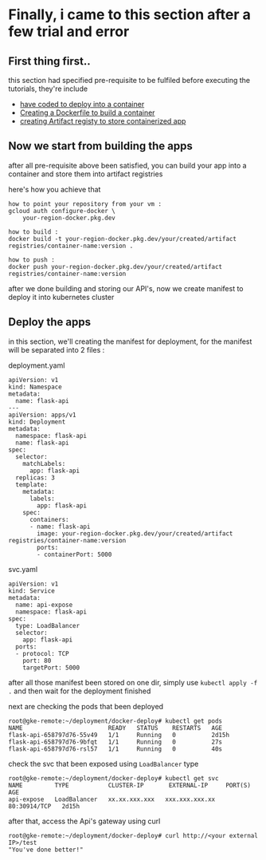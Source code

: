 # Finally, i came to this section after a few trial and error

## First thing first..
this section had specified pre-requisite to be fulfiled before executing the tutorials, they're include
- [have coded to deploy into a container](link)
- [Creating a Dockerfile to build a container](link)
- [creating Artifact registy to store containerized app](link)

## Now we start from building the apps
after all pre-requisite above been satisfied, you can build your app into a container and store them into artifact registries

here's how you achieve that
```
how to point your repository from your vm :
gcloud auth configure-docker \
    your-region-docker.pkg.dev

how to build :
docker build -t your-region-docker.pkg.dev/your/created/artifact registries/container-name:version .

how to push :
docker push your-region-docker.pkg.dev/your/created/artifact registries/container-name:version
```
after we done building and storing our API's, now we create manifest to deploy it into kubernetes cluster

## Deploy the apps
in this section, we'll creating the manifest for deployment, for the manifest will be separated into 2 files :

deployment.yaml 
```
apiVersion: v1
kind: Namespace
metadata:
  name: flask-api
---
apiVersion: apps/v1
kind: Deployment
metadata:
  namespace: flask-api
  name: flask-api
spec:
  selector:
    matchLabels:
      app: flask-api
  replicas: 3
  template:
    metadata:
      labels:
        app: flask-api
    spec:
      containers:
      - name: flask-api
        image: your-region-docker.pkg.dev/your/created/artifact registries/container-name:version
        ports:
        - containerPort: 5000

```

svc.yaml
```
apiVersion: v1
kind: Service
metadata:
  name: api-expose
  namespace: flask-api
spec:
  type: LoadBalancer
  selector:
    app: flask-api
  ports:
  - protocol: TCP
    port: 80
    targetPort: 5000

```
after all those manifest been stored on one dir, simply use ```kubectl apply -f .``` and then wait for the deployment finished

next are checking the pods that been deployed
```
root@gke-remote:~/deployment/docker-deploy# kubectl get pods
NAME                        READY   STATUS    RESTARTS   AGE
flask-api-658797d76-55v49   1/1     Running   0          2d15h
flask-api-658797d76-9bfqt   1/1     Running   0          27s
flask-api-658797d76-rsl57   1/1     Running   0          40s
```

check the svc that been exposed using ```LoadBalancer``` type
```
root@gke-remote:~/deployment/docker-deploy# kubectl get svc
NAME         TYPE           CLUSTER-IP       EXTERNAL-IP     PORT(S)        AGE
api-expose   LoadBalancer   xx.xx.xxx.xxx   xxx.xxx.xxx.xx   80:30914/TCP   2d15h
```
after that, access the Api's gateway using curl
```
root@gke-remote:~/deployment/docker-deploy# curl http://<your external IP>/test
"You've done better!"
```